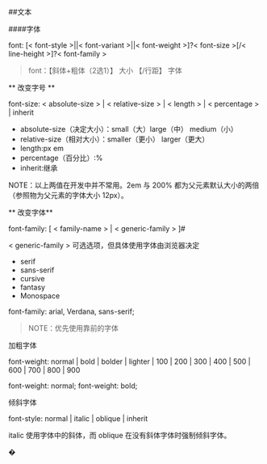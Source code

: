 ##文本

####字体

font: [< font-style >||< font-variant >||< font-weight >]?< font-size >[/< line-height >]?< font-family >

>font：【斜体+粗体（2选1）】 大小 【/行距】 字体

** 改变字号 **

font-size: < absolute-size > | < relative-size > | < length > | < percentage > | inherit

* absolute-size（决定大小）：small（大）large（中） medium（小）
* relative-size（相对大小）：smaller（更小） larger（更大）
* length:px em
* percentage（百分比）:%
* inherit:继承

NOTE：以上两值在开发中并不常用。2em 与 200% 都为父元素默认大小的两倍（参照物为父元素的字体大小 12px）。

** 改变字体**

font-family: [ < family-name > | < generic-family > ]#

< generic-family > 可选选项，但具体使用字体由浏览器决定

* serif
* sans-serif
* cursive
* fantasy
* Monospace

font-family: arial, Verdana, sans-serif;

>NOTE：优先使用靠前的字体



加粗字体



font-weight: normal | bold | bolder | lighter | 100 | 200 | 300 | 400 | 500 | 600 | 700 | 800 | 900



font-weight: normal; font-weight: bold;



倾斜字体



font-style: normal | italic | oblique | inherit



italic 使用字体中的斜体，而 oblique 在没有斜体字体时强制倾斜字体。

 �
